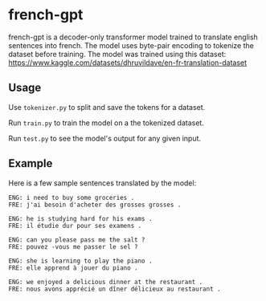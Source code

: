 # french-gpt
french-gpt is a decoder-only transformer model trained to translate english sentences into french.
The model uses byte-pair encoding to tokenize the dataset before training.
The model was trained using this dataset: https://www.kaggle.com/datasets/dhruvildave/en-fr-translation-dataset

## Usage
Use `tokenizer.py` to split and save the tokens for a dataset.

Run `train.py` to train the model on a the tokenized dataset.

Run `test.py` to see the model's output for any given input.

## Example
Here is a few sample sentences translated by the model:
```
ENG: i need to buy some groceries .
FRE: j'ai besoin d'acheter des grosses grosses . 

ENG: he is studying hard for his exams .
FRE: il étudie dur pour ses examens .   

ENG: can you please pass me the salt ?
FRE: pouvez -vous me passer le sel ?  

ENG: she is learning to play the piano .
FRE: elle apprend à jouer du piano .    

ENG: we enjoyed a delicious dinner at the restaurant .     
FRE: nous avons apprécié un dîner délicieux au restaurant .
```
